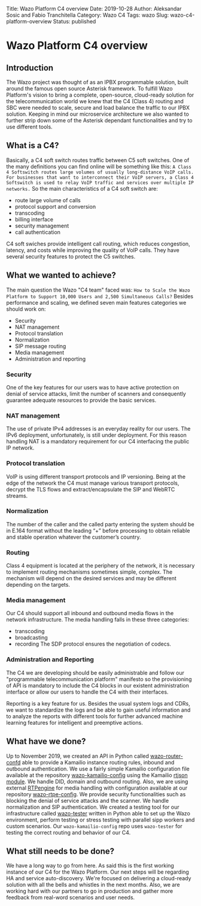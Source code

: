 Title: Wazo Platform C4 overview
Date: 2019-10-28
Author: Aleksandar Sosic and Fabio Tranchitella
Category: Wazo C4
Tags: wazo
Slug: wazo-c4-platform-overview
Status: published

# Wazo Platform C4 overview

## Introduction
The Wazo project was thought of as an IPBX programmable solution, built around the famous open source Asterisk framework. To fulfill Wazo Platform's vision to bring a complete, open-source, cloud-ready solution for the telecommunication world we knew that the C4 (Class 4) routing and SBC were needed to scale, secure and load balance the traffic to our IPBX solution. Keeping in mind our microservice architecture we also wanted to further strip down some of the Asterisk dependant functionalities and try to use different tools.

## What is a C4?
Basically, a C4 soft switch routes traffic between C5 soft switches.
One of the many definitions you can find online will be something like this:
```A Class 4 Softswitch routes large volumes of usually long-distance VoIP calls. For businesses that want to interconnect their VoIP servers, a Class 4 Softswitch is used to relay VoIP traffic and services over multiple IP networks.```
So the main characteristics of a C4 soft switch are:
* route large volume of calls
* protocol support and conversion
* transcoding
* billing interface
* security management
* call authentication

C4 soft swiches provide intelligent call routing, which reduces congestion, latency, and costs while improving the quality of VoIP calls. They have several security features to protect the C5 switches.


## What we wanted to achieve?
The main question the Wazo "C4 team" faced was:
```How to Scale the Wazo Platform to Support 10,000 Users and 2,500 Simultaneous Calls?```
Besides performance and scaling, we defined seven main features categories we should work on:
* Security
* NAT management
* Protocol translation
* Normalization
* SIP message routing
* Media management
* Administration and reporting

### Security
One of the key features for our users was to have active protection on denial of service attacks, limit the number of scanners and consequently guarantee adequate resources to provide the basic services.

### NAT management
The use of private IPv4 addresses is an everyday reality for our users. The IPv6 deployment, unfortunately, is still under deployment. For this reason handling NAT is a mandatory requirement for our C4 interfacing the public IP network.

### Protocol translation
VoIP is using different transport protocols and IP versioning. Being at the edge of the network the C4 must manage various transport protocols, decrypt the TLS flows and extract/encapsulate the SIP and WebRTC streams.

### Normalization
The number of the caller and the called party entering the system should be in E.164 format without the leading “+” before processing to obtain reliable and stable operation whatever the customer’s country.

### Routing
Class 4 equipment is located at the periphery of the network, it is necessary to implement routing mechanisms sometimes simple, complex. The mechanism will depend on the desired services and may be different depending on the targets.

### Media management
Our C4 should support all inbound and outbound media flows in the network infrastructure. The media handling falls in these three categories:
* transcoding
* broadcasting
* recording
The SDP protocol ensures the negotiation of codecs.

### Administration and Reporting
The C4 we are developing should be easily administrable and follow our "programmable telecommunication platform" manifesto so the provisioning of API is mandatory to include the C4 blocks in our existent administration interface or allow our users to handle the C4 with their interfaces.

Reporting is a key feature for us. Besides the usual system logs and CDRs, we want to standardize the logs and be able to gain useful information and to analyze the reports with different tools for further advanced machine learning features for intelligent and preemptive actions.


## What have we done?
Up to November 2019, we created an API in Python called [wazo-router-confd](https://github.com/wazo-platform/wazo-router-confd) able to provide a Kamailio instance routing rules, inbound and outbound authentication. We use a fairly simple Kamailio configuration file available at the repository [wazo-kamailio-config](https://github.com/wazo-platform/wazo-kamailio-config) using the Kamailio [rtjson module](https://www.kamailio.org/docs/modules/devel/modules/rtjson.html).
We handle DID, domain and outbound routing. Also, we are using external [RTPengine](https://github.com/sipwise/rtpengine) for media handling with configuration available at our repository [wazo-rtpe-config](https://github.com/wazo-platform/wazo-rtpe-config). We provide security functionalities such as blocking the denial of service attacks and the scanner. We handle normalization and SIP authentication.
We created a testing tool for our infrastructure called [wazo-tester](https://github.com/wazo-platform/wazo-tester) written in Python 
able to set up the Wazo environment, perform testing or stress testing with parallel sipp workers and custom scenarios.
Our `wazo-kamailio-config` repo uses `wazo-tester` for testing the correct routing and behavior of our C4.


## What still needs to be done?
We have a long way to go from here. As said this is the first working instance of our C4 for the Wazo Platform. Our next steps will be regarding HA and service auto-discovery. We're focused on delivering a cloud-ready solution with all the bells and whistles in the next months. Also, we are working hard with our partners to go in production and gather more feedback from real-word scenarios and user needs.
